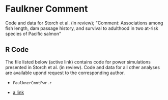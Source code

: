 # Faulkner Comment
Code and data for Storch et al. (in review); "Comment: Associations among fish length, dam passage history, and survival to adulthood in two at-risk species of Pacific salmon" 

## R Code
The file listed below (active link) contains code for power simulations presented in Storch et al. (in review).  Code and data for all other analyses are available upond request to the corresponding author.

* ```FaulknerCmntPwr.r```

* [a link](https://github.com/FishPC/FaulknerReview/blob/main/readmetest)
